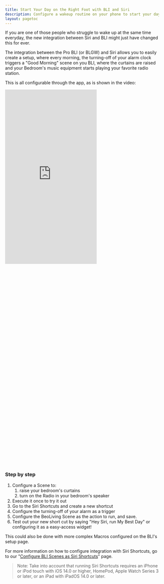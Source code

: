 ```yaml
---
title: Start Your Day on the Right Foot with BLI and Siri
description: Configure a wakeup routine on your phone to start your day with a smile! (Pro BLI)
layout: pagetoc
---
```


If you are one of those people who struggle to wake up at the same time everyday, the new integration between Siri and BLI might just have changed this for ever.

The integration between the Pro BLI (or BLGW) and Siri allows you to easily create a setup, where every morning, the turning-off of your alarm clock triggers a "Good Morning" scene on you BLI, where the curtains are raised and your Bedroom's music equipment starts playing your favorite radio station.

This is all configurable through the app, as is shown in the video:

<div class="row justify-content-center">
  <div class="col-sm-6">     
	<div class="embed-responsive" style="padding-bottom: 130%;">
	  <iframe class="embed-responsive-item" src="https://www.youtube.com/embed/Q1z3fe6SMkk?autoplay=1&loop=1"  frameborder="0" height="570" allow="autoplay; encrypted-media" allowfullscreen muted></iframe>
	</div>
  </div>
</div>

### Step by step
1. Configure a Scene to:
	1. raise your bedroom's curtains
	1. turn on the Radio in your bedroom's speaker
1. Execute it once to try it out
1. Go to the Siri Shortcuts and create a new shortcut
1. Configure the turning-off of your alarm as a trigger
1. Configure the BeoLiving Scene as the action to run, and save.
1. Test out your new short cut by saying "Hey Siri, run My Best Day" or configuring it as a easy-access widget!

This could also be done with more complex Macros configured on the BLI's setup page.

For more information on how to configure integration with Siri Shortcuts, go to our "[Configure BLI Scenes as Siri Shortcuts](../manuals/conf-scenes-as-shortcuts)" page.

> Note: Take into account that running Siri Shortcuts requires an iPhone or iPod touch with iOS 14.0 or higher, HomePod, Apple Watch Series 3 or later, or an iPad with iPadOS 14.0 or later.